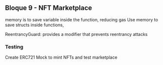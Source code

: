 ## Bloque 9 - NFT Marketplace

memory is to save variable inside the function, reducing gas
Use memory to save structs inside functions,

ReentrancyGuard: provides a modifier that prevents reentrancy attacks

### Testing

Create ERC721 Mock to mint NFTs and test marketplace
